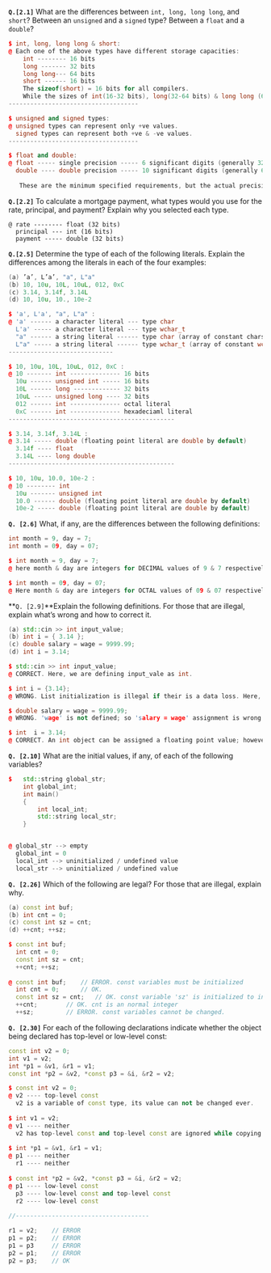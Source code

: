 **`Q.[2.1]`** What are the differences between `int, long, long long`, and `short`? Between an `unsigned` and a `signed` type? Between a `float` and a `double`?

```cpp
$ int, long, long long & short:
@ Each one of the above types have different storage capacities:
	int -------- 16 bits
	long ------- 32 bits
	long long--- 64 bits
	short ------ 16 bits
	The sizeof(short) = 16 bits for all compilers. 
	While the sizes of int(16-32 bits), long(32-64 bits) & long long (64-128 bits) varies depending on compilers.
------------------------------------	

$ unsigned and signed types:
@ unsigned types can represent only +ve values.
  signed types can represent both +ve & -ve values.
------------------------------------

$ float and double:
@ float ----- single precision ----- 6 significant digits (generally 32 bits)
  double ---- double precision ----- 10 significant digits (generally 64 bits)
   
   These are the minimum specified requirements, but the actual precision depends on the compilers too.  
```
**`Q.[2.2]`** To calculate a mortgage payment, what types would you use for the rate,
principal, and payment? Explain why you selected each type.

```
@ rate -------- float (32 bits)
  principal --- int (16 bits)
  payment ----- double (32 bits)

```

**`Q.[2.5]`** Determine the type of each of the following literals. Explain the differences among the literals in each of the four examples:
```cpp
(a) ’a’, L’a’, "a", L"a"
(b) 10, 10u, 10L, 10uL, 012, 0xC
(c) 3.14, 3.14f, 3.14L
(d) 10, 10u, 10., 10e-2
```
```cpp
$ 'a', L'a', "a", L"a" :
@ 'a' ------ a character literal --- type char
  L'a' ----- a character literal --- type wchar_t
  "a" ------ a string literal ------ type char (array of constant chars)
  L"a" ----- a string literal ------ type wchar_t (array of constant wchar_t)
-----------------------------

$ 10, 10u, 10L, 10uL, 012, 0xC :
@ 10 ------- int -------------- 16 bits
  10u ------ unsigned int ----- 16 bits
  10L ------ long ------------- 32 bits
  10uL ----- unsigned long ---- 32 bits
  012 ------ int -------------- octal literal 
  0xC ------ int -------------- hexadeciaml literal
----------------------------------------------

$ 3.14, 3.14f, 3.14L :
@ 3.14 ----- double (floating point literal are double by default)
  3.14f ---- float
  3.14L ---- long double
----------------------------------------------

$ 10, 10u, 10.0, 10e-2 :
@ 10 -------- int 
  10u ------- unsigned int
  10.0 ------ double (floating point literal are double by default)
  10e-2 ----- double (floating point literal are double by default)
```

**`Q. [2.6]`** What, if any, are the differences between the following definitions:
```cpp
int month = 9, day = 7;
int month = 09, day = 07;
```
```cpp
$ int month = 9, day = 7;
@ here month & day are integers for DECIMAL values of 9 & 7 respectively.

$ int month = 09, day = 07;
@ Here month & day are integers for OCTAL values of 09 & 07 respectively.
```

**`Q. [2.9]`**Explain the following definitions. For those that are illegal, explain
what’s wrong and how to correct it.
```cpp
(a) std::cin >> int input_value; 
(b) int i = { 3.14 };
(c) double salary = wage = 9999.99; 
(d) int i = 3.14;
```
```cpp
$ std::cin >> int input_value;
@ CORRECT. Here, we are defining input_vale as int.

$ int i = {3.14};
@ WRONG. List initialization is illegal if their is a data loss. Here, we are assigning a floating point value to an int type.

$ double salary = wage = 9999.99;
@ WRONG. 'wage' is not defined; so 'salary = wage' assignment is wrong.

$ int  i = 3.14;
@ CORRECT. An int object can be assigned a floating point value; however its value will be truncated.
```

**`Q. [2.10]`** What are the initial values, if any, of each of the following variables?

```cpp
$ 	std::string global_str;
	int global_int;
	int main()
	{
		int local_int;
		std::string local_str;
	}


@ global_str --> empty
  global_int = 0
  local_int --> uninitialized / undefined value
  local_str --> uninitialized / undefined value
```

**`Q. [2.26]`** Which of the following are legal? For those that are illegal, explain why.
```cpp
(a) const int buf; 
(b) int cnt = 0;
(c) const int sz = cnt; 
(d) ++cnt; ++sz;
```
```cpp
$ const int buf;
  int cnt = 0;
  const int sz = cnt;
  ++cnt; ++sz;
 
@ const int buf;	// ERROR. const variables must be initialized
  int cnt = 0;		// OK. 
  const int sz = cnt;	// OK. const variable 'sz' is initialized to integer 'cnt'
  ++cnt;		// OK. cnt is an normal integer
  ++sz;			// ERROR. const variables cannot be changed.
```

**`Q. [2.30]`** For each of the following declarations indicate whether the object being declared has top-level or low-level const: 
```cpp
const int v2 = 0; 
int v1 = v2;
int *p1 = &v1, &r1 = v1;
const int *p2 = &v2, *const p3 = &i, &r2 = v2;
```

```cpp
$ const int v2 = 0;
@ v2 ---- top-level const
  v2 is a variable of const type, its value can not be changed ever.
  
$ int v1 = v2;
@ v1 ---- neither
  v2 has top-level const and top-level const are ignored while copying. So correct code
  
$ int *p1 = &v1, &r1 = v1;
@ p1 ---- neither
  r1 ---- neither
  
$ const int *p2 = &v2, *const p3 = &i, &r2 = v2;
@ p1 ---- low-level const
  p3 ---- low-level const and top-level const
  r2 ---- low-level const
  
//-------------------------------------

r1 = v2;	// ERROR
p1 = p2;	// ERROR
p1 = p3		// ERROR
p2 = p1;	// ERROR
p2 = p3;	// OK

```

































